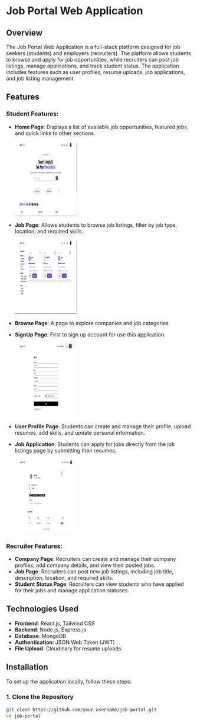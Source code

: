 # Job Portal Web Application

## Overview
The Job Portal Web Application is a full-stack platform designed for job seekers (students) and employers (recruiters). The platform allows students to browse and apply for job opportunities, while recruiters can post job listings, manage applications, and track student status. The application includes features such as user profiles, resume uploads, job applications, and job listing management.

## Features

### Student Features:
- **Home Page**: Displays a list of available job opportunities, featured jobs, and quick links to other sections.
  
  <img src="Image/home_page.png" width="35%" height="200" style="display;">

- **Job Page**: Allows students to browse job listings, filter by job type, location, and required skills.

  <img src="Image/job_page.png" width="35%" height="200" style="display;">
  
- **Browse Page**: A page to explore companies and job categories.
- **SignUp Page**: First to sign up account for use this application.

  <img src="Image/signup_page.png" width="35%" height="200" style="display;">
  
- **User Profile Page**: Students can create and manage their profile, upload resumes, add skills, and update personal information.
- **Job Application**: Students can apply for jobs directly from the job listings page by submitting their resumes.

  <img src="Image/profile_page.png" width="35%" height="200" style="display;">

### Recruiter Features:
- **Company Page**: Recruiters can create and manage their company profiles, add company details, and view their posted jobs.
- **Job Page**: Recruiters can post new job listings, including job title, description, location, and required skills.
- **Student Status Page**: Recruiters can view students who have applied for their jobs and manage application statuses.

## Technologies Used

- **Frontend**: React.js, Tailwind CSS
- **Backend**: Node.js, Express.js
- **Database**: MongoDB
- **Authentication**: JSON Web Token (JWT)
- **File Upload**: Cloudinary for resume uploads

## Installation

To set up the application locally, follow these steps:

### 1. Clone the Repository
```bash
git clone https://github.com/your-username/job-portal.git
cd job-portal

